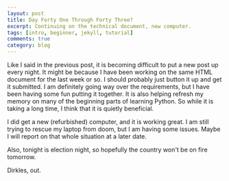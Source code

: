 ```yaml
---
layout: post
title: Day Forty One Through Forty Three?
excerpt: Continuing on the technical document, new computer.
tags: [intro, beginner, jekyll, tutorial]
comments: true
category: blog
---
```


Like I said in the previous post, it is becoming difficult to put a new post up every night. It might be because I have been working on the same HTML document for the last week or so. I should probably just button it up and get it submitted. I am definitely going way over the requirements, but I have been having some fun putting it together. It is also helping refresh my memory on many of the beginning parts of learning Python. So while it is taking a long time, I think that it is quietly beneficial.

I did get a new (refurbished) computer, and it is working great. I am still trying to rescue my laptop from doom, but I am having some issues. Maybe I will report on that whole situation at a later date.

Also, tonight is election night, so hopefully the country won't be on fire tomorrow.

Dirkles, out. 

